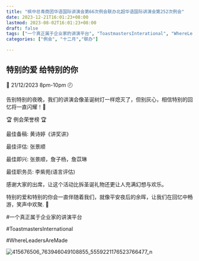 ```yaml
---
title: "槟中总青商团华语国际讲演会第66次例会联办北超华语国际讲演会第252次例会"
date: 2023-12-21T16:01:23+08:00
lastmod: 2023-08-02T16:01:23+08:00
draft: false
tags: ["一个真正属于企业家的讲演平台", "ToastmastersInterational", "WhereLeadersAreMade", "黄诗婷", "张景顺 ","詹子杨"，“詹苡琳”，“李紫苑”]
categories: ["例会", "十二月","联办"]

---
```

 
## 特别的爱 给特别的你

📅 21/12/2023 8pm-10pm 🕗

告别特别的夜晚，我们的讲演会像圣诞树灯一样熄灭了，但别灰心，相信特别的回忆将一直闪耀！🌟

🏆 例会荣誉榜 🏆

最佳备稿: 黄诗婷《讲奖讲》 

最佳评估: 张景顺 

最佳即兴: 张景顺，詹子杨，詹苡琳

最佳职务员: 李紫苑(语言评估) 

感谢大家的出席，让这个活动比拆圣诞礼物还更让人充满幻想与欢乐。

特别的爱和特别的你会一直伴随着我们，就像平安夜后的余晖，让我们在回忆中畅游，笑声中欢聚. 🤩

#一个真正属于企业家的讲演平台

#ToastmastersInternational

#WhereLeadersAreMade

![415676506_763946049108855_5559221176523766477_n](https://github.com/Weipin5013/tmc/assets/40177121/1ea2ea9a-cc59-437c-879a-e6fd383fe181)


